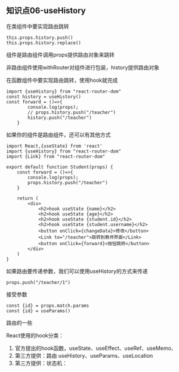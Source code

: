 ## 知识点06-useHistory

在类组件中要实现路由跳转

```
this.props.history.push()
this.props.history.replace()
```

组件是路由组件调用props提供路由对象来跳转

非路由组件使用withRouter对组件进行包装，history提供路由对象

在函数组件中要实现路由跳转，使用hook就完成

```
import {useHistory} from "react-router-dom"
const history = useHistory()
const forward = ()=>{
        console.log(props);
        // props.history.push("/teacher")
        history.push("/teacher")
    }
```

如果你的组件是路由组件，还可以有其他方式

```
import React,{useState} from 'react'
import {useHistory} from "react-router-dom"
import {Link} from "react-router-dom"

export default function Student(props) {
    const forward = ()=>{
        console.log(props);
        props.history.push("/teacher")
    }
    
    return (
        <div>
            <h2>hook useState {name}</h2>
            <h2>hook useState {age}</h2>
            <h2>hook useState {student.id}</h2>
            <h2>hook useState {student.username}</h2>
            <button onClick={changeData}>修改</button>
            <Link to="/teacher">跳转到教师界面</Link>
            <button onClick={forward}>按钮跳转</button>
        </div>
    )
}
```

如果路由要传递参数，我们可以使用useHistory的方式来传递

```
props.push("/teacher/1")
```

接受参数

```
const {id} = props.match.params
const {id} = useParams()
```

路由的一些

React使用的hook分类：

1. 官方提出的hook函数，useState、useEffect、useRef、useMemo、
2. 第三方提供：路由 useHistory、useParams、useLocation
3. 第三方提供：状态机：